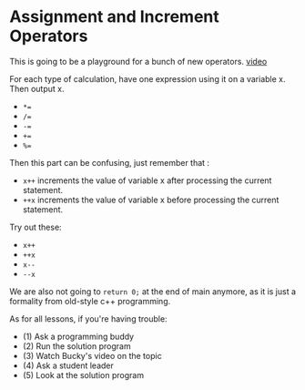 # Assignment and Increment Operators

This is going to be a playground for a bunch of new operators. [video](https://www.youtube.com/watch?v=T0kEDZ-tuNw)

For each type of calculation, have one expression using it on a variable x. Then output x.

- `*=`
- `/=`
- `-=`
- `+=`
- `%=`


Then this part can be confusing, just remember that :
+ `x++` increments the value of variable x after processing the current statement.
+ `++x` increments the value of variable x before processing the current statement.

Try out these:

- `x++`
- `++x`
- `x--` 
- `--x`

We are also not going to `return 0;` at the end of main anymore, as it is just a formality from old-style c++ programming.

As for all lessons, if you're having trouble:
- (1) Ask a programming buddy
- (2) Run the solution program
- (3) Watch Bucky's video on the topic
- (4) Ask a student leader
- (5) Look at the solution program